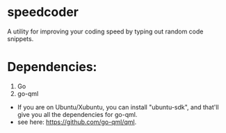 # speedcoder
A utility for improving your coding speed by typing out random code snippets.


# Dependencies:
1. Go
2. go-qml
  * If you are on Ubuntu/Xubuntu, you can install "ubuntu-sdk", and that'll give you all the dependencies for go-qml.
  * see here: https://github.com/go-qml/qml.
